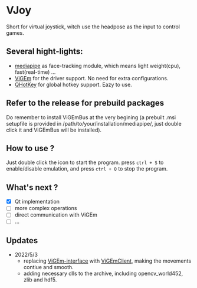 # VJoy

Short for virtual joystick, witch use the headpose as the input to control games.

## Several hight-lights:
* [mediapipe](https://github.com/google/mediapipe) as face-tracking module, which means light weight(cpu), fast(real-time) ...
* [ViGEm](https://github.com/ViGEm/ViGEmBus) for the driver support. No need for extra configurations.
* [QHotKey](https://github.com/Skycoder42/QHotkey) for global hotkey support. Eazy to use.

## Refer to the release for prebuild packages
Do remember to install ViGEmBus at the very begining (a prebuilt .msi setupfile is provided in /path/to/your/installation/mediapipe/, just double click it and ViGEmBus will be installed).
## How to use ?
Just double click the icon to start the program. press `ctrl + S` to enable/disable emulation, and press `ctrl + Q` to stop the program.
## What's next ?
- [x] Qt implementation 
- [ ] more complex operations
- [ ] direct communication with ViGEm
- [ ] ...

## Updates
- 2022/5/3 
    - replacing [ViGEm-interface](https://github.com/henrikvik/vigem-interface) with [ViGEmClient](https://github.com/ViGEm/ViGEmClient), making the movements contiue and smooth.
    - adding necessary dlls to the archive, including opencv_world452, zlib and hdf5.